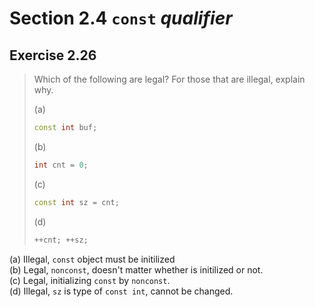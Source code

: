 # Section 2.4 `const` _qualifier_

## Exercise 2.26

> Which of the following are legal? For those that are illegal, explain why.
>
> (a)
> ```cpp
> const int buf;
> ```
> (b)
> ```cpp
> int cnt = 0;
> ```
> (c)
> ```cpp
> const int sz = cnt;
> ```
> (d)
> ```cpp
> ++cnt; ++sz;
> ```

(a) Illegal, `const` object must be initilized  
(b) Legal, `nonconst`, doesn't matter whether is initilized or not.  
(c) Legal, initializing `const` by `nonconst`.  
(d) Illegal, `sz` is type of `const int`, cannot be changed.
